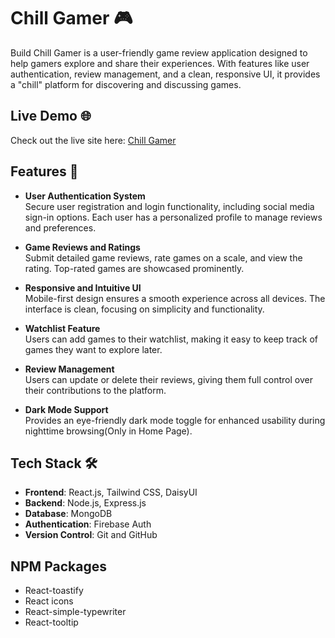 # Chill Gamer 🎮

Build Chill Gamer is a user-friendly game review application designed to help gamers explore and share their experiences. With features like user authentication, review management, and a clean, responsive UI, it provides a "chill" platform for discovering and discussing games.

## Live Demo 🌐

Check out the live site here: [ Chill Gamer](https://chill-gamer-review.netlify.app/)

## Features 🌟

- **User Authentication System**  
  Secure user registration and login functionality, including social media sign-in options. Each user has a personalized profile to manage reviews and preferences.

- **Game Reviews and Ratings**  
  Submit detailed game reviews, rate games on a scale, and view the rating. Top-rated games are showcased prominently.

- **Responsive and Intuitive UI**  
  Mobile-first design ensures a smooth experience across all devices. The interface is clean, focusing on simplicity and functionality.

- **Watchlist Feature**  
  Users can add games to their watchlist, making it easy to keep track of games they want to explore later.

- **Review Management**  
  Users can update or delete their reviews, giving them full control over their contributions to the platform.

- **Dark Mode Support**  
  Provides an eye-friendly dark mode toggle for enhanced usability during nighttime browsing(Only in Home Page).

## Tech Stack 🛠️

- **Frontend**: React.js, Tailwind CSS, DaisyUI
- **Backend**: Node.js, Express.js
- **Database**: MongoDB
- **Authentication**: Firebase Auth
- **Version Control**: Git and GitHub

## NPM Packages

- React-toastify
- React icons
- React-simple-typewriter
- React-tooltip
